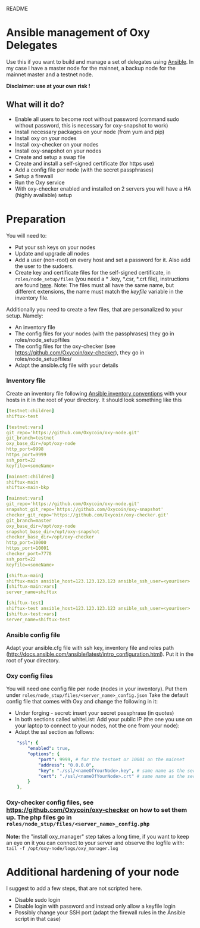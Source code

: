 README

# Ansible management of Oxy Delegates
Use this if you want to build and manage a set of delegates using [Ansible](https://www.ansible.com/).
In my case I have a master node for the mainnet, a backup node for the mainnet master and a testnet node.

**Disclaimer: use at your own risk !**

## What will it do?
* Enable all users to become root without password (command sudo without password, this is necessary for oxy-snapshot to work)
* Install necessary packages on your node (from yum and pip)
* Install oxy on your nodes
* Install oxy-checker on your nodes
* Install oxy-snapshot on your nodes
* Create and setup a swap file
* Create and install a self-signed certificate (for https use)
* Add a config file per node (with the secret passphrases)
* Setup a firewall
* Run the Oxy service
* With oxy-checker enabled and installed on 2 servers you will have a HA (highly available) setup

# Preparation
You will need to:
* Put your ssh keys on your nodes
* Update and upgrade all nodes
* Add a user (non-root) on every host and set a password for it. Also add the user to the sudoers.
* Create key and certificate files for the self-signed certificate, in `roles/node_setup/files` (you need a * .key, *.csr, *.crt file), instructions are found [here](https://serversforhackers.com/c/self-signed-ssl-certificates). Note: The files must all have the same name, but different extensions, the name must match the _keyfile_ variable in the inventory file.

Additionally you need to create a few files, that are personalized to your setup.
Namely:
* An inventory file
* The config files for your nodes (with the passphrases) they go in roles/node_setup/files
* The config files for the oxy-checker (see https://github.com/Oxycoin/oxy-checker), they go in roles/node_setup/files/
* Adapt the ansible.cfg file with your details

### Inventory file
Create an inventory file following [Ansible inventory conventions](http://docs.ansible.com/ansible/latest/intro_inventory.html) with your hosts in it in the root of your directory.
It should look something like this
```yaml
[testnet:children]
shiftux-test

[testnet:vars]
git_repo='https://github.com/Oxycoin/oxy-node.git'
git_branch=testnet
oxy_base_dir=/opt/oxy-node
http_port=9998
https_port=9999
ssh_port=22
keyfile=<someName>

[mainnet:children]
shiftux-main
shiftux-main-bkp

[mainnet:vars]
git_repo='https://github.com/Oxycoin/oxy-node.git'
snapshot_git_repo='https://github.com/Oxycoin/oxy-snapshot'
checker_git_repo='https://github.com/Oxycoin/oxy-checker.git'
git_branch=master
oxy_base_dir=/opt/oxy-node
snapshot_base_dir=/opt/oxy-snapshot
checker_base_dir=/opt/oxy-checker
http_port=10000
https_port=10001
checker_port=7778
ssh_port=22
keyfile=<someName>

[shiftux-main]
shiftux-main ansible_host=123.123.123.123 ansible_ssh_user=<yourUser>
[shiftux-main:vars]
server_name=shiftux

[shiftux-test]
shiftux-test ansible_host=123.123.123.123 ansible_ssh_user=<yourUser>
[shiftux-test:vars]
server_name=shiftux-test
```

### Ansible config file
Adapt your ansible.cfg file with ssh key, inventory file and roles path (http://docs.ansible.com/ansible/latest/intro_configuration.html). Put it in the root of your directory.

### Oxy config files
You will need one config file per node (nodes in your inventory). Put them under `roles/node_stup/files/<server_name>_config.json`
Take the default config file that comes with Oxy and change the following in it:
* Under forging - secret: insert your secret passphrase (in quotes)
* In both sections called whiteList: Add your public IP (the one you use on your laptop to connect to your nodes, not the one from your node):
* Adapt the ssl section as follows:
```yaml
    "ssl": {
        "enabled": true,
        "options": {
            "port": 9999, # for the testnet or 10001 on the mainnet
            "address": "0.0.0.0",
            "key": "./ssl/<nameOfYourNode>.key", # same name as the server_name variable in the inventory file
            "cert": "./ssl/<nameOfYourNode>.crt" # same name as the server_name variable in the inventory file
        }
    },
```

### Oxy-checker config files, see https://github.com/Oxycoin/oxy-checker on how to set them up. The php files go in `roles/node_stup/files/<server_name>_config.php`

**Note:** the "install oxy_manager" step takes a long time, if you want to keep an eye on it you can connect to your server and observe the logfile with:
`tail -f /opt/oxy-node/logs/oxy_manager.log`

# Additional hardening of your node
I suggest to add a few steps, that are not scripted here.
* Disable sudo login
* Disable login with password and instead only allow a keyfile login
* Possibly change your SSH port (adapt the firewall rules in the Ansible script in that case)

